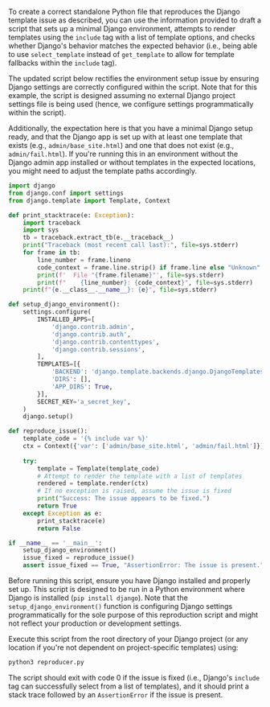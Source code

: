To create a correct standalone Python file that reproduces the Django template issue as described, you can use the information provided to draft a script that sets up a minimal Django environment, attempts to render templates using the `include` tag with a list of template options, and checks whether Django's behavior matches the expected behavior (i.e., being able to use `select_template` instead of `get_template` to allow for template fallbacks within the `include` tag).

The updated script below rectifies the environment setup issue by ensuring Django settings are correctly configured within the script. Note that for this example, the script is designed assuming no external Django project settings file is being used (hence, we configure settings programmatically within the script). 

Additionally, the expectation here is that you have a minimal Django setup ready, and that the Django app is set up with at least one template that exists (e.g., `admin/base_site.html`) and one that does not exist (e.g., `admin/fail.html`). If you're running this in an environment without the Django admin app installed or without templates in the expected locations, you might need to adjust the template paths accordingly.

```python
import django
from django.conf import settings
from django.template import Template, Context

def print_stacktrace(e: Exception):
    import traceback
    import sys
    tb = traceback.extract_tb(e.__traceback__)
    print("Traceback (most recent call last):", file=sys.stderr)
    for frame in tb:
        line_number = frame.lineno
        code_context = frame.line.strip() if frame.line else "Unknown"
        print(f'  File "{frame.filename}"', file=sys.stderr)
        print(f"    {line_number}: {code_context}", file=sys.stderr)
    print(f"{e.__class__.__name__}: {e}", file=sys.stderr)

def setup_django_environment():
    settings.configure(
        INSTALLED_APPS=[
            'django.contrib.admin',
            'django.contrib.auth',
            'django.contrib.contenttypes',
            'django.contrib.sessions',
        ],
        TEMPLATES=[{
            'BACKEND': 'django.template.backends.django.DjangoTemplates',
            'DIRS': [],
            'APP_DIRS': True,
        }],
        SECRET_KEY='a_secret_key',
    )
    django.setup()

def reproduce_issue():
    template_code = '{% include var %}'
    ctx = Context({'var': ['admin/base_site.html', 'admin/fail.html']})
    
    try:
        template = Template(template_code)
        # Attempt to render the template with a list of templates
        rendered = template.render(ctx)
        # If no exception is raised, assume the issue is fixed
        print("Success: The issue appears to be fixed.")
        return True
    except Exception as e:
        print_stacktrace(e)
        return False

if __name__ == '__main__':
    setup_django_environment()
    issue_fixed = reproduce_issue()
    assert issue_fixed == True, "AssertionError: The issue is present."
```

Before running this script, ensure you have Django installed and properly set up. This script is designed to be run in a Python environment where Django is installed (`pip install django`). Note that the `setup_django_environment()` function is configuring Django settings programmatically for the sole purpose of this reproduction script and might not reflect your production or development settings.

Execute this script from the root directory of your Django project (or any location if you're not dependent on project-specific templates) using:
```sh
python3 reproducer.py
```

The script should exit with code 0 if the issue is fixed (i.e., Django's `include` tag can successfully select from a list of templates), and it should print a stack trace followed by an `AssertionError` if the issue is present.